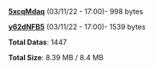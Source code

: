 [**5xcqMdaq**](/data/5xcqMdaq.txt) (03/11/22 - 17:00)- 998 bytes

[**y62dNFB5**](/data/y62dNFB5.txt) (03/11/22 - 17:00)- 1539 bytes

**Total Datas**: 1447

**Total Size**: 8.39 MB / 8.4 MB